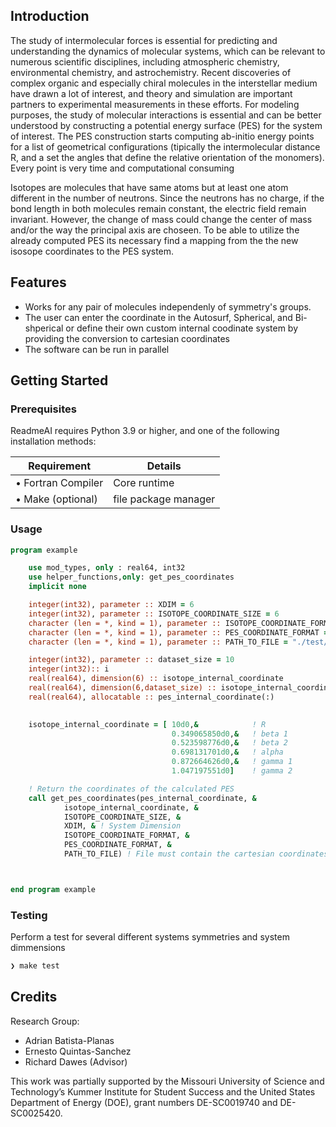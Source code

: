 ## Introduction
The study of intermolecular forces is essential for predicting and
understanding the dynamics of molecular systems, which can be relevant to
numerous scientific disciplines, including atmospheric chemistry,
environmental chemistry, and astrochemistry. Recent discoveries of complex
organic and especially chiral molecules in the interstellar medium have drawn
a lot of interest, and theory and simulation are important partners to
experimental measurements in these efforts. For modeling purposes, the study of molecular 
interactions is essential and can be better understood by constructing a potential energy surface (PES) 
for the system of interest. The PES construction starts computing ab-initio energy points for a list of geometrical configurations (tipically the intermolecular distance R, 
and a set the angles that define the relative orientation of the monomers). Every point is very time and computational consuming

Isotopes are molecules that have same atoms but at least one atom different in the number of neutrons. Since the 
neutrons has no charge, if the bond length in both molecules remain constant, the electric field remain invariant. However, the change of mass could change the center of mass and/or the way the principal axis are choseen. To be able to utilize the already computed PES its necessary find a mapping from the the new isosope coordinates to the PES system.

## Features
- Works for any pair of molecules independenly of symmetry's groups.
- The user can enter the coordinate in the Autosurf, Spherical, and Bi-shperical  or define their own custom internal coodinate system by providing the conversion to cartesian coordinates
- The software can be run in parallel 
## Getting Started

### Prerequisites

ReadmeAI requires Python 3.9 or higher, and one of the following installation methods:

| Requirement                          | Details                          |
|--------------------------------------|----------------------------------|
| • Fortran Compiler                   | Core runtime                     |
| • Make (optional)                    | file package manager             |



### Usage


```fortran
program example

    use mod_types, only : real64, int32
    use helper_functions,only: get_pes_coordinates
    implicit none

    integer(int32), parameter :: XDIM = 6
    integer(int32), parameter :: ISOTOPE_COORDINATE_SIZE = 6
    character (len = *, kind = 1), parameter :: ISOTOPE_COORDINATE_FORMAT = "Autosurf"
    character (len = *, kind = 1), parameter :: PES_COORDINATE_FORMAT = "Autosurf"
    character (len = *, kind = 1), parameter :: PATH_TO_FILE = "./test/6DCase/input.dat"

    integer(int32), parameter :: dataset_size = 10
    integer(int32):: i
    real(real64), dimension(6) :: isotope_internal_coordinate
    real(real64), dimension(6,dataset_size) :: isotope_internal_coordinate_array
    real(real64), allocatable :: pes_internal_coordinate(:)

   
    isotope_internal_coordinate = [ 10d0,&            ! R
                                    0.349065850d0,&   ! beta 1
                                    0.523598776d0,&   ! beta 2
                                    0.698131701d0,&   ! alpha
                                    0.872664626d0,&   ! gamma 1 
                                    1.047197551d0]    ! gamma 2

    ! Return the coordinates of the calculated PES
    call get_pes_coordinates(pes_internal_coordinate, &
            isotope_internal_coordinate, &
            ISOTOPE_COORDINATE_SIZE, &
            XDIM, & ! System Dimension
            ISOTOPE_COORDINATE_FORMAT, &
            PES_COORDINATE_FORMAT, &
            PATH_TO_FILE) ! File must contain the cartesian coordinates and masses of atoms for each molecule



end program example
```



### Testing
Perform a test for several different systems symmetries and system dimmensions 
```sh
❯ make test
```



## Credits
Research Group:
- Adrian Batista-Planas
- Ernesto Quintas-Sanchez
- Richard Dawes (Advisor)

This work was partially supported by the Missouri University of Science and Technology’s Kummer Institute for Student Success and the United States Department of Energy (DOE), grant numbers DE-SC0019740 and DE-SC0025420.



